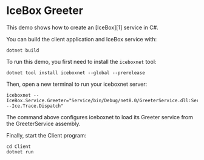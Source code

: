 #  IceBox Greeter

This demo shows how to create an [IceBox][1] service in C#.

You can build the client application and IceBox service with:

``` shell
dotnet build
```

To run this demo, you first need to install the `iceboxnet` tool:

```shell
dotnet tool install iceboxnet --global --prerelease
```

Then, open a new terminal to run your iceboxnet server:

```shell
iceboxnet --IceBox.Service.Greeter="Service/bin/Debug/net8.0/GreeterService.dll:Service.GreeterService --Ice.Trace.Dispatch"
```

The command above configures iceboxnet to load its Greeter service from the GreeterService assembly.

Finally, start the Client program:

```shell
cd Client
dotnet run
```
